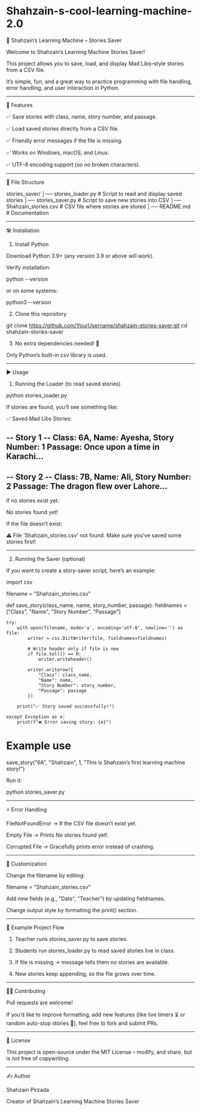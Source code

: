 # Shahzain-s-cool-learning-machine-2.0
📖 Shahzain’s Learning Machine – Stories Saver

Welcome to Shahzain’s Learning Machine Stories Saver!

This project allows you to save, load, and display Mad Libs–style stories from a CSV file.

It’s simple, fun, and a great way to practice programming with file handling, error handling, and user interaction in Python.


---

🚀 Features

✅ Save stories with class, name, story number, and passage.

✅ Load saved stories directly from a CSV file.

✅ Friendly error messages if the file is missing.

✅ Works on Windows, macOS, and Linux.

✅ UTF-8 encoding support (so no broken characters).


---

📂 File Structure

stories_saver/
│── stories_loader.py       # Script to read and display saved stories
│── stories_saver.py        # Script to save new stories into CSV
│── Shahzain_stories.csv    # CSV file where stories are stored
│── README.md               # Documentation


---

🛠️ Installation

1. Install Python

Download Python 3.9+ (any version 3.9 or above will work).

Verify installation:

python --version

or on some systems:

python3 --version



2. Clone this repository

git clone https://github.com/YourUsername/shahzain-stories-saver.git
cd shahzain-stories-saver


3. No extra dependencies needed! 🎉

Only Python’s built-in csv library is used.




---

▶️ Usage

1. Running the Loader (to read saved stories)

python stories_loader.py

If stories are found, you’ll see something like:

✅ Saved Mad Libs Stories:

-- Story 1 --
Class: 6A, Name: Ayesha, Story Number: 1
Passage: Once upon a time in Karachi...
--------------------
-- Story 2 --
Class: 7B, Name: Ali, Story Number: 2
Passage: The dragon flew over Lahore...
--------------------

If no stories exist yet:

No stories found yet!

If the file doesn’t exist:

⚠ File 'Shahzain_stories.csv' not found. Make sure you've saved some stories first!


---

2. Running the Saver (optional)

If you want to create a story-saver script, here’s an example:

import csv

filename = "Shahzain_stories.csv"

def save_story(class_name, name, story_number, passage):
    fieldnames = ["Class", "Name", "Story Number", "Passage"]
    
    try:
        with open(filename, mode='a', encoding='utf-8', newline='') as file:
            writer = csv.DictWriter(file, fieldnames=fieldnames)

            # Write header only if file is new
            if file.tell() == 0:
                writer.writeheader()

            writer.writerow({
                "Class": class_name,
                "Name": name,
                "Story Number": story_number,
                "Passage": passage
            })

        print("✅ Story saved successfully!")

    except Exception as e:
        print(f"❌ Error saving story: {e}")

# Example use
save_story("6A", "Shahzain", 1, "This is Shahzain’s first learning machine story!")

Run it:

python stories_saver.py


---

⚡ Error Handling

FileNotFoundError → If the CSV file doesn’t exist yet.

Empty File → Prints No stories found yet!.

Corrupted File → Gracefully prints error instead of crashing.



---

🎨 Customization

Change the filename by editing:

filename = "Shahzain_stories.csv"

Add new fields (e.g., "Date", "Teacher") by updating fieldnames.

Change output style by formatting the print() section.



---

📌 Example Project Flow

1. Teacher runs stories_saver.py to save stories.


2. Students run stories_loader.py to read saved stories live in class.


3. If file is missing → message tells them no stories are available.


4. New stories keep appending, so the file grows over time.




---

🧑‍💻 Contributing

Pull requests are welcome!

If you’d like to improve formatting, add new features (like live timers ⏳ or random auto-stop stories 🎲), feel free to fork and submit PRs.


---

📜 License

This project is open-source under the MIT License – modify, and share, but is not free of copywriting.


---

✍️ Author

Shahzain Pirzada

Creator of Shahzain’s Learning Machine Stories Saver
